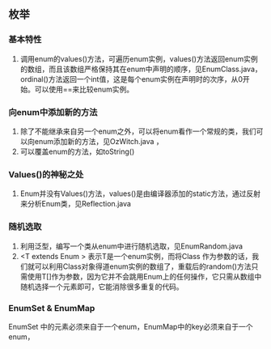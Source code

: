 ## 枚举

### 基本特性

1.  调用enum的values()方法，可遍历enum实例，values()方法返回enum实例的数组，而且该数组严格保持其在enum中声明的顺序，见EnumClass.java，ordinal()方法返回一个int值，这是每个enum实例在声明时的次序，从0开始。可以使用==来比较enum实例。

### 向enum中添加新的方法

1.  除了不能继承来自另一个enum之外，可以将enum看作一个常规的类，我们可以向enum添加新的方法，见OzWitch.java ，
2.  可以覆盖enum的方法，如toString()

### Values()的神秘之处

1.  Enum并没有Values()方法，values()是由编译器添加的static方法，通过反射来分析Enum类，见Reflection.java

### 随机选取

1.  利用泛型，编写一个类从enum中进行随机选取，见EnumRandom.java
2.  <T extends Enum<T> > 表示T是一个enum实例，而将Class<T> 作为参数的话，我们就可以利用Class对象得道enum实例的数组了，重载后的random()方法只需使用T[]作为参数，因为它并不会跳用Enum上的任何操作，它只需从数组中随机选择一个元素即可，它能消除很多重复的代码。 

### EnumSet & EnumMap

EnumSet 中的元素必须来自于一个enum，EnumMap中的key必须来自于一个enum，
